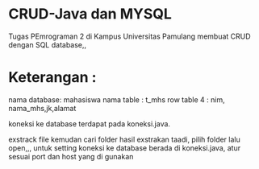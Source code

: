 # CRUD-Java dan MYSQL
Tugas PEmrograman 2 di Kampus Universitas Pamulang membuat CRUD dengan SQL database,,


# Keterangan : 
nama database: mahasiswa
nama table : t_mhs
row table 4 : nim, nama_mhs,jk,alamat

koneksi ke database terdapat pada koneksi.java.


exstrack file kemudan cari folder hasil exstrakan taadi, pilih folder lalu open,,,
untuk setting koneksi ke database berada di koneksi.java, atur sesuai port dan host yang di gunakan
